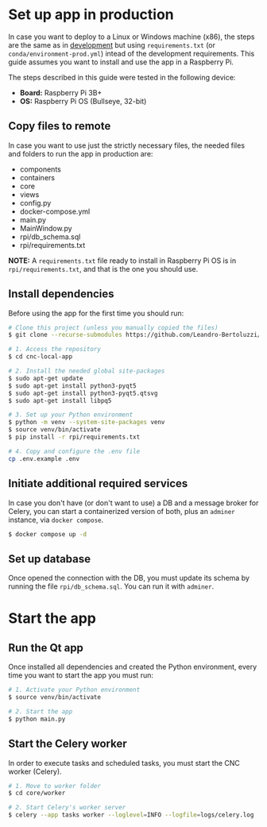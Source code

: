 # Set up app in production

In case you want to deploy to a Linux or Windows machine (x86), the steps are the same as in [development](./development.md) but using `requirements.txt` (or `conda/environment-prod.yml`) intead of the development requirements. This guide assumes you want to install and use the app in a Raspberry Pi.

The steps described in this guide were tested in the following device:
- **Board:** Raspberry Pi 3B+
- **OS:** Raspberry Pi OS (Bullseye, 32-bit)

## Copy files to remote

In case you want to use just the strictly necessary files, the needed files and folders to run the app in production are:

- components
- containers
- core
- views
- config.py
- docker-compose.yml
- main.py
- MainWindow.py
- rpi/db_schema.sql
- rpi/requirements.txt

**NOTE:** A `requirements.txt` file ready to install in Raspberry Pi OS is in `rpi/requirements.txt`, and that is the one you should use.

## Install dependencies

Before using the app for the first time you should run:

```bash
# Clone this project (unless you manually copied the files)
$ git clone --recurse-submodules https://github.com/Leandro-Bertoluzzi/cnc-local-app

# 1. Access the repository
$ cd cnc-local-app

# 2. Install the needed global site-packages
$ sudo apt-get update
$ sudo apt-get install python3-pyqt5
$ sudo apt-get install python3-pyqt5.qtsvg
$ sudo apt-get install libpq5

# 3. Set up your Python environment
$ python -m venv --system-site-packages venv
$ source venv/bin/activate
$ pip install -r rpi/requirements.txt

# 4. Copy and configure the .env file
cp .env.example .env
```

## Initiate additional required services

In case you don't have (or don't want to use) a DB and a message broker for Celery, you can start a containerized version of both, plus an `adminer` instance, via `docker compose`.

```bash
$ docker compose up -d
```

## Set up database

Once opened the connection with the DB, you must update its schema by running the file `rpi/db_schema.sql`. You can run it with `adminer`.

# Start the app

## Run the Qt app

Once installed all dependencies and created the Python environment, every time you want to start the app you must run:

```bash
# 1. Activate your Python environment
$ source venv/bin/activate

# 2. Start the app
$ python main.py
```

## Start the Celery worker

In order to execute tasks and scheduled tasks, you must start the CNC worker (Celery).

```bash
# 1. Move to worker folder
$ cd core/worker

# 2. Start Celery's worker server
$ celery --app tasks worker --loglevel=INFO --logfile=logs/celery.log
```
